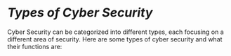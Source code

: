 # **_Types of Cyber Security_**
Cyber Security can be categorized into different types, each focusing on a different area of security.
Here are some types of cyber security and what their functions are:
